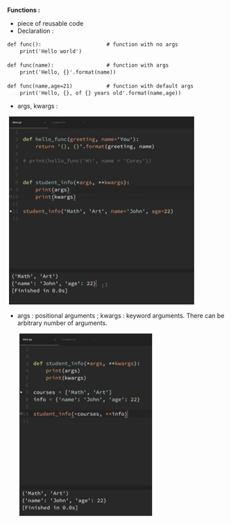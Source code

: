 **Functions :**

* piece of reusable code
* Declaration :

```python3
def func():						# function with no args			
	print('Hello world')
	
def func(name):					# function with args
	print('Hello, {}'.format(name))
	
def func(name,age=21)			# function with default args
	print('Hello, {}, of {} years old'.format(name,age))
```

* args, kwargs :

![args](images/1.PNG)

* args : positional arguments ; kwargs : keyword arguments. There can be arbitrary number of arguments.

  ![kwargs](images/2.PNG) 